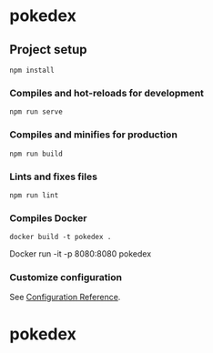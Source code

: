 # pokedex

## Project setup
```
npm install
```

### Compiles and hot-reloads for development
```
npm run serve
```

### Compiles and minifies for production
```
npm run build
```

### Lints and fixes files
```
npm run lint
```

### Compiles Docker
```
docker build -t pokedex . 
```
Docker run -it  -p 8080:8080 pokedex


### Customize configuration
See [Configuration Reference](https://cli.vuejs.org/config/).
# pokedex
